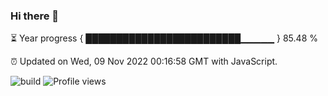 ### Hi there 👋

⏳ Year progress { █████████████████████████▁▁▁▁▁ } 85.48 %

⏰ Updated on Wed, 09 Nov 2022 00:16:58 GMT with JavaScript.

![build](https://github.com/shenxianpeng/year-progress/workflows/build/badge.svg) ![Profile views](https://gpvc.arturio.dev/shenxianpeng)
